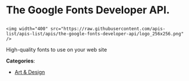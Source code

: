 # The Google Fonts Developer API.<p align="center">
    <img width="400" src="https://raw.githubusercontent.com/apis-list/apis-list/apis/the-google-fonts-developer-api/logo_256x256.png" />
</p>

High-quality fonts to use on your web site

**Categories**:

- [Art & Design](https://github/apis-list/apis-list#art-and-design)





